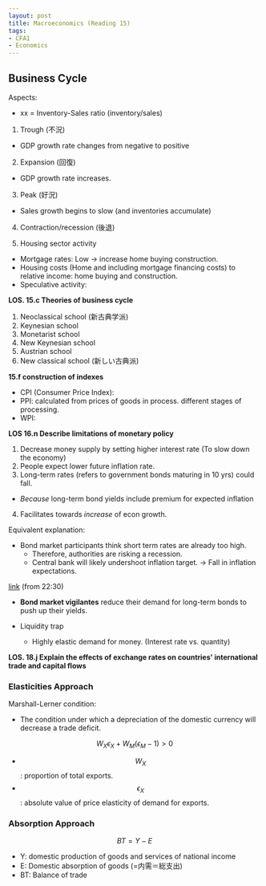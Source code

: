 ```yaml
---
layout: post
title: Macroeconomics (Reading 15)
tags: 
- CFA1
- Economics
---
```


<script src="https://cdn.mathjax.org/mathjax/latest/MathJax.js?config=TeX-AMS-MML_HTMLorMML" type="text/javascript"></script>

## Business Cycle

Aspects:
* xx = Inventory-Sales ratio (inventory/sales)


1. Trough (不況)
  - GDP growth rate changes from negative to positive
  
2. Expansion (回復)
  - GDP growth rate increases. 
3. Peak (好況)
  - Sales growth begins to slow (and inventories accumulate)
4. Contraction/recession (後退)


1. Housing sector activity
*  Mortgage rates: Low -> increase home buying construction.
*  Housing costs (Home and including mortgage financing costs) to relative income: home buying and construction. 
*  Speculative activity:  

**LOS. 15.c Theories of business cycle** <br>

1. Neoclassical school (新古典学派)
2. Keynesian school
3. Monetarist school
4. New Keynesian school
5. Austrian school
6. New classical school (新しい古典派)



**15.f construction of indexes**

* CPI (Consumer Price Index): 
* PPI: calculated from prices of goods in process. different stages of processing.
* WPI:






**LOS 16.n Describe limitations of monetary policy**

1. Decrease money supply by setting higher interest rate (To slow down the economy)
2. People expect lower future inflation rate.
3. Long-term rates (refers to government bonds maturing in 10 yrs) could fall.
  * *Because* long-term bond yields include premium for expected inflation
4. Facilitates towards *increase* of econ growth.

Equivalent explanation:
* Bond market participants think short term rates are already too high.
  * Therefore, authorities are risking a recession.
  * Central bank will likely undershoot inflation target. → Fall in inflation expectations.


[link](https://www.youtube.com/watch?v=KKHi1HKTpD4) (from 22:30)



* **Bond market vigilantes** reduce their demand for long-term bonds to push up their yields.

* Liquidity trap
  * Highly elastic demand for money. (Interest rate vs. quantity)








 **LOS. 18.j Explain the effects of exchange rates on countries' international trade and capital flows**


### Elasticities Approach 

Marshall-Lerner condition:
- The condition under which a depreciation of the domestic currency will decrease a trade deficit.

$$\begin{equation}
W_X \epsilon_X + W_M (\epsilon_M-1) > 0
\end{equation}$$

- $$W_X$$ : proportion of total exports.
- $$\epsilon_X$$: absolute value of price elasticity of demand for exports.



### Absorption Approach


$$\begin{equation}
BT = Y - E
\end{equation}$$

- Y: domestic production of goods and services of national income
- E: Domestic absorption of goods (=内需＝総支出)
- BT: Balance of trade


